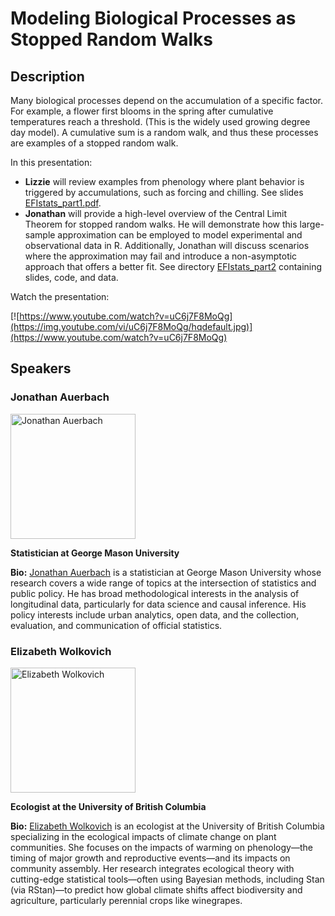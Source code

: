 # Modeling Biological Processes as Stopped Random Walks

## Description

Many biological processes depend on the accumulation of a specific factor. For example, a flower first blooms in the spring after cumulative temperatures reach a threshold. (This is the widely used growing degree day model). A cumulative sum is a random walk, and thus these processes are examples of a stopped random walk. 

In this presentation:

- **Lizzie** will review examples from phenology where plant behavior is triggered by accumulations, such as forcing and chilling. See slides [EFIstats_part1.pdf](https://github.com/eco4cast/Statistical-Methods-Seminar-Series/blob/main/auerbach-randomwalks/EFIstats_part1.pdf).
- **Jonathan** will provide a high-level overview of the Central Limit Theorem for stopped random walks. He will demonstrate how this large-sample approximation can be employed to model experimental and observational data in R. Additionally, Jonathan will discuss scenarios where the approximation may fail and introduce a non-asymptotic approach that offers a better fit. See directory [EFIstats_part2](https://github.com/eco4cast/Statistical-Methods-Seminar-Series/tree/main/auerbach-randomwalks/EFIstats_part2) containing slides, code, and data.

Watch the presentation: 

[![https://www.youtube.com/watch?v=uC6j7F8MoQg](https://img.youtube.com/vi/uC6j7F8MoQg/hqdefault.jpg)](https://www.youtube.com/watch?v=uC6j7F8MoQg)

## Speakers

### **Jonathan Auerbach**
<img src="https://jauerbach.github.io/assets/images/me2.png" alt="Jonathan Auerbach" width="200">

**Statistician at George Mason University**

**Bio:**
[Jonathan Auerbach](https://jauerbach.github.io/) is a statistician at George Mason University whose research covers a wide range of topics at the intersection of statistics and public policy. He has broad methodological interests in the analysis of longitudinal data, particularly for data science and causal inference. His policy interests include urban analytics, open data, and the collection, evaluation, and communication of official statistics.

### **Elizabeth Wolkovich**
<img src="https://biodiversity.ubc.ca/sites/default/files/styles/square_400/public/profile-images/lizzie.jpg" alt="Elizabeth Wolkovich" width="200">

**Ecologist at the University of British Columbia**

**Bio:**
[Elizabeth Wolkovich](https://biodiversity.ubc.ca/people/faculty/elizabeth-m-wolkovich) is an ecologist at the University of British Columbia specializing in the ecological impacts of climate change on plant communities. She focuses on the impacts of warming on phenology—the timing of major growth and reproductive events—and its impacts on community assembly. Her research integrates ecological theory with cutting-edge statistical tools—often using Bayesian methods, including Stan (via RStan)—to predict how global climate shifts affect biodiversity and agriculture, particularly perennial crops like winegrapes.
